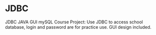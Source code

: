 # JDBC
JDBC JAVA GUI mySQL
Course Project:
Use JDBC to access school database, login and password are for practice use.
GUI design included.
